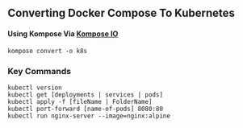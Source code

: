## Converting Docker Compose To Kubernetes

#### Using Kompose Via [Kompose IO](https://kompose.io/getting-started/)

```
kompose convert -o k8s

```

### Key Commands

```
kubectl version
kubectl get [deployments | services | pods]
kubectl apply -f [fileName | FolderName]
kubectl port-forward [name-of-pods] 8080:80
kubectl run nginx-server --image=nginx:alpine

```
